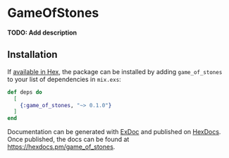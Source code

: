 # GameOfStones

**TODO: Add description**

## Installation

If [available in Hex](https://hex.pm/docs/publish), the package can be installed
by adding `game_of_stones` to your list of dependencies in `mix.exs`:

```elixir
def deps do
  [
    {:game_of_stones, "~> 0.1.0"}
  ]
end
```

Documentation can be generated with [ExDoc](https://github.com/elixir-lang/ex_doc)
and published on [HexDocs](https://hexdocs.pm). Once published, the docs can
be found at <https://hexdocs.pm/game_of_stones>.


